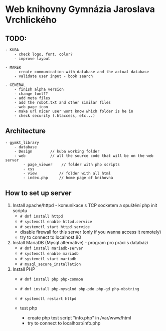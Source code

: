 # Web knihovny Gymnázia Jaroslava Vrchlického

## TODO:
	- KUBA
	    - check logo, font, color?
		- improve layout

	- MAREK
	    - create communication with database and the actual database
		- validate user input - book search

	- GENERAL
		- finish alpha version
		- change font??
		- add meta files
		- add the robot.txt and other similar files
		- web page icon
		- make url nicer user wont know which folder is he in
		- check security (.htaccess, etc...)

## Architecture
```
- gymkt_library
	- database
	- Design		// kuba working folder
	- web			// all the source code that will be on the web server
        - page_viewer    // folder with php scripts
        - css
        - view          // folder with all html
		- index.php	    // home page of knihovna
```

## How to set up server
1. Install apache/httpd - komunikace s TCP socketem a spuštění php init scriptu
	- `# dnf install httpd`
	- `# systemctl enable httpd.service`
	- `# sestemctl start httpd.service`
	- disable firewall for this server (only if you wanna access it remotely)
	- try to connect to localhost:80
2. Install MariaDB (Mysql alternative) - program pro práci s databází
	- `# dnf install mariadb-server`
	- `# systemctl enable mariadb`
	- `# systemctl start mariadb`
	- `# mysql_secure_installation`
3. Install PHP
	- `# dnf install php php-common`
	- `# dnf install php-mysqlnd php-pdo php-gd php-mbstring`

	- `# systemctl restart httpd`
	- test php
		- create php test script "info.php" in /var/www/html
		- try to connect to localhost/info.php

